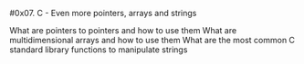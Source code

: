 #0x07. C - Even more pointers, arrays and strings

What are pointers to pointers and how to use them
What are multidimensional arrays and how to use them
What are the most common C standard library functions to manipulate strings
